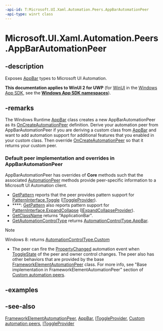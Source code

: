 ```yaml
---
-api-id: T:Microsoft.UI.Xaml.Automation.Peers.AppBarAutomationPeer
-api-type: winrt class
---
```


<!-- Class syntax.
public class AppBarAutomationPeer : Windows.UI.Xaml.Automation.Peers.FrameworkElementAutomationPeer, Windows.UI.Xaml.Automation.Peers.IAppBarAutomationPeer, Windows.UI.Xaml.Automation.Provider.IExpandCollapseProvider, Windows.UI.Xaml.Automation.Provider.IToggleProvider, Windows.UI.Xaml.Automation.Provider.IWindowProvider
-->

# Microsoft.UI.Xaml.Automation.Peers.AppBarAutomationPeer

## -description
Exposes [AppBar](../microsoft.ui.xaml.controls/appbar.md) types to Microsoft UI Automation.

**This documentation applies to WinUI 2 for UWP** (for [WinUI](/windows/apps/winui/winui3/) in the [Windows App SDK](/windows/apps/windows-app-sdk/), see the **[Windows App SDK namespaces](/windows/windows-app-sdk/api/winrt/)**).

## -remarks
The Windows Runtime  [AppBar](../microsoft.ui.xaml.controls/appbar.md) class creates a new AppBarAutomationPeer as its [OnCreateAutomationPeer](../microsoft.ui.xaml/uielement_oncreateautomationpeer_1478162674.md) definition. Derive your automation peer from AppBarAutomationPeer if you are deriving a custom class from [AppBar](../microsoft.ui.xaml.controls/appbar.md) and want to add automation support for additional features that you enabled in your custom class. Then override [OnCreateAutomationPeer](../microsoft.ui.xaml/uielement_oncreateautomationpeer_1478162674.md) so that it returns your custom peer.

### Default peer implementation and overrides in **AppBarAutomationPeer**

AppBarAutomationPeer has overrides of **Core** methods such that the associated [AutomationPeer](automationpeer.md) methods provide peer-specific information to a Microsoft UI Automation client.

+ [GetPattern](automationpeer_getpattern_1700082720.md) reports that the peer provides pattern support for [PatternInterface.Toggle](patterninterface.md) ([IToggleProvider](../microsoft.ui.xaml.automation.provider/itoggleprovider.md)).
+ ****: [GetPattern](automationpeer_getpattern_1700082720.md) also reports pattern support for [PatternInterface.ExpandCollapse](patterninterface.md) ([IExpandCollapseProvider](../microsoft.ui.xaml.automation.provider/iexpandcollapseprovider.md)).
+ [GetClassName](automationpeer_getclassname_614238974.md) returns "ApplicationBar".
+ [GetAutomationControlType](automationpeer_getautomationcontroltype_1156384152.md) returns [AutomationControlType.AppBar](automationcontroltype.md).

> [!NOTE]
> Windows 8: returns [AutomationControlType.Custom](automationcontroltype.md)
+ The peer can fire the [PropertyChanged](automationevents.md) automation event when [ToggleState](appbarautomationpeer_togglestate.md) of the peer and owner control changes.
The peer also has other behaviors that are provided by the base [FrameworkElementAutomationPeer](frameworkelementautomationpeer.md) class. For more info, see "Base implementation in FrameworkElementAutomationPeer" section of [Custom automation peers](/windows/uwp/accessibility/custom-automation-peers).

## -examples

## -see-also
[FrameworkElementAutomationPeer](frameworkelementautomationpeer.md), [AppBar](../microsoft.ui.xaml.controls/appbar.md), [IToggleProvider](../microsoft.ui.xaml.automation.provider/itoggleprovider.md), [Custom automation peers](/windows/uwp/accessibility/custom-automation-peers), [IToggleProvider](../microsoft.ui.xaml.automation.provider/itoggleprovider.md)
